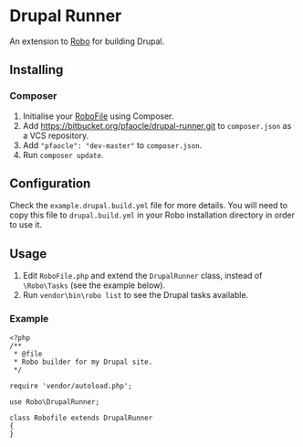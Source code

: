 Drupal Runner
====

An extension to [Robo](https://github.com/Codegyre/Robo) for building Drupal.


## Installing

### Composer

1. Initialise your [RoboFile](https://github.com/Codegyre/Robo/blob/master/README.md#installing) using Composer.
2. Add https://bitbucket.org/pfaocle/drupal-runner.git to `composer.json` as a VCS repository.
3. Add `"pfaocle": "dev-master"` to `composer.json`.
4. Run `composer update`.


## Configuration

Check the `example.drupal.build.yml` file for more details. You will need to copy this file to `drupal.build.yml` in your Robo installation directory in order to use it.


## Usage

1. Edit `RoboFile.php` and extend the `DrupalRunner` class, instead of `\Robo\Tasks` (see the example below).
2. Run `vendor\bin\robo list` to see the Drupal tasks available.

### Example

    <?php
    /**
     * @file
     * Robo builder for my Drupal site.
     */

    require 'vendor/autoload.php';

    use Robo\DrupalRunner;

    class Robofile extends DrupalRunner
    {
    }
